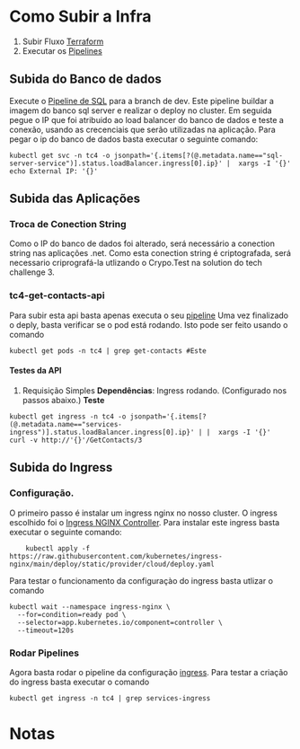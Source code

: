 
# Como Subir a Infra

1. Subir Fluxo [Terraform](./terraform/README.md)
2. Executar os [Pipelines](https://dev.azure.com/caiomaiavms-fiap/tech-challenge-4/_build)

## Subida do Banco de dados

Execute o [Pipeline de SQL](https://dev.azure.com/caiomaiavms-fiap/tech-challenge-4/_build?definitionId=21) para a branch de dev. Este pipeline buildar a imagem do banco sql server e realizar o deploy no cluster.
Em seguida pegue o IP que foi atribuido ao load balancer do banco de dados e teste a conexão, usando as crecenciais que serão utilizadas na aplicação.
Para  pegar o ip do banco de dados basta executar o seguinte comando:

```shell
kubectl get svc -n tc4 -o jsonpath='{.items[?(@.metadata.name=="sql-server-service")].status.loadBalancer.ingress[0].ip}' |  xargs -I '{}'  echo External IP: '{}'
```
 ## Subida das Aplicações

### Troca de Conection String

Como o IP do banco de dados foi alterado, será necessário a conection string nas aplicações .net. Como esta conection string é criptografada, será necessario criprografá-la utlizando o Crypo.Test na solution do tech challenge 3.


### tc4-get-contacts-api

Para subir esta api basta apenas executa o seu [pipeline](https://dev.azure.com/caiomaiavms-fiap/tech-challenge-4/_build?definitionId=29)
Uma vez finalizado o deply, basta verificar se o pod está rodando. Isto pode ser feito usando o comando

```shell
kubectl get pods -n tc4 | grep get-contacts #Este
```
#### Testes da API

1. Requisição Simples
  **Dependências**: Ingress rodando. (Configurado nos passos abaixo.)
  **Teste**
``` shell
kubectl get ingress -n tc4 -o jsonpath='{.items[?(@.metadata.name=="services-ingress")].status.loadBalancer.ingress[0].ip}' | |  xargs -I '{}'  curl -v http://'{}'/GetContacts/3
```


## Subida do Ingress

### Configuração.

O primeiro passo é instalar um ingress nginx no nosso cluster. O ingress escolhido foi o [Ingress NGINX Controller](https://github.com/kubernetes/ingress-nginx).
Para instalar este ingress basta executar o seguinte comando:


```shell
    kubectl apply -f https://raw.githubusercontent.com/kubernetes/ingress-nginx/main/deploy/static/provider/cloud/deploy.yaml
```
 
Para testar o funcionamento da configuraçào do ingress basta utlizar o comando


```shell
kubectl wait --namespace ingress-nginx \
  --for=condition=ready pod \
  --selector=app.kubernetes.io/component=controller \
  --timeout=120s
```

### Rodar Pipelines

Agora basta rodar o pipeline da configuração [ingress](https://dev.azure.com/caiomaiavms-fiap/tech-challenge-4/_build?definitionId=30).
Para testar a criação do ingress basta executar o comando

```shell
kubectl get ingress -n tc4 | grep services-ingress
```



      
# Notas


